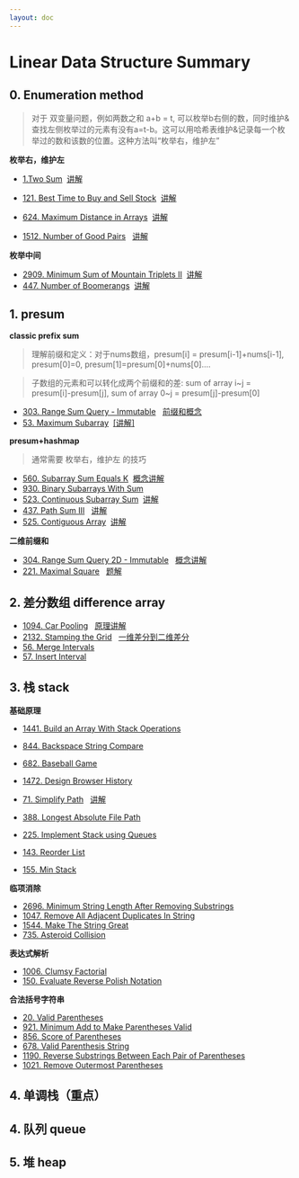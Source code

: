 ```yaml
---
layout: doc
---
```

# Linear Data Structure Summary

## 0. Enumeration method
>对于 双变量问题，例如两数之和 a+b = t, 可以枚举b右侧的数，同时维护&查找左侧枚举过的元素有没有a=t-b。这可以用哈希表维护&记录每一个枚举过的数和该数的位置。这种方法叫“枚举右，维护左”

**枚举右，维护左**

- [1.Two Sum](https://leetcode.com/problems/two-sum/description/)
&nbsp;[讲解](https://leetcode.cn/problems/two-sum/solutions/2326193/dong-hua-cong-liang-shu-zhi-he-zhong-wo-0yvmj)

- [121. Best Time to Buy and Sell Stock](https://leetcode.com/problems/best-time-to-buy-and-sell-stock/description/) 
 &nbsp;[讲解](https://leetcode.cn/problems/best-time-to-buy-and-sell-stock/solutions/2464650/mei-ju-mai-chu-jie-ge-wei-hu-mai-ru-de-z-02ud)

- [624. Maximum Distance in Arrays](https://leetcode.com/problems/maximum-distance-in-arrays/description/) 
 &nbsp;[讲解](https://leetcode.cn/problems/maximum-distance-in-arrays/solutions/3067679/mei-ju-you-wei-hu-zuo-pythonjavaccgojsru-wtgb)

- [1512. Number of Good Pairs](https://leetcode.com/problems/number-of-good-pairs/description/)
&nbsp; [讲解](https://leetcode.cn/problems/number-of-good-pairs/solutions/2974653/mei-ju-you-wei-hu-zuo-pythonjavaccgojsru-7u5v)

**枚举中间**
- [2909. Minimum Sum of Mountain Triplets II](https://leetcode.com/problems/minimum-sum-of-mountain-triplets-ii/description/)
&nbsp;[讲解](https://leetcode.cn/problems/minimum-sum-of-mountain-triplets-ii/solutions/2493548/mei-ju-numsj-qian-hou-zhui-fen-jie-pytho-tskf)
- [447. Number of Boomerangs](https://leetcode.com/problems/number-of-boomerangs/description/)
&nbsp;[讲解](https://leetcode.cn/problems/number-of-boomerangs/solutions/2595488/jian-ji-xie-fa-fu-xiang-si-ti-mu-pythonj-39p8)

## 1. presum
**classic prefix sum**
>理解前缀和定义：对于nums数组，presum[i] = presum[i-1]+nums[i-1], presum[0]=0, presum[1]=presum[0]+nums[0]....

> 子数组的元素和可以转化成两个前缀和的差: sum of array i~j = presum[i]-presum[j],  sum of array 0~j = presum[j]-presum[0] 

- [303. Range Sum Query - Immutable](https://leetcode.com/problems/range-sum-query-immutable/description/)
&nbsp; [前缀和概念](https://leetcode.cn/problems/range-sum-query-immutable/solutions/2693498/qian-zhui-he-ji-qi-kuo-zhan-fu-ti-dan-py-vaar)
- [53. Maximum Subarray](https://leetcode.com/problems/maximum-subarray/description/)
&nbsp;[[讲解]](https://leetcode.cn/problems/maximum-subarray/solutions/2533977/qian-zhui-he-zuo-fa-ben-zhi-shi-mai-mai-abu71)

**presum+hashmap**
>通常需要 枚举右，维护左 的技巧
- [560. Subarray Sum Equals K](https://leetcode.com/problems/subarray-sum-equals-k/description/)
&nbsp;[概念讲解](https://leetcode.cn/problems/subarray-sum-equals-k/solutions/2781031/qian-zhui-he-ha-xi-biao-cong-liang-ci-bi-4mwr/)
- [930. Binary Subarrays With Sum](https://leetcode.com/problems/binary-subarrays-with-sum/description/)
- [523. Continuous Subarray Sum](https://leetcode.com/problems/continuous-subarray-sum/description/)
&nbsp;[讲解](https://leetcode.cn/problems/continuous-subarray-sum/solutions/3600092/ling-shen-ke-hou-qian-zhui-he-ha-xi-by-z-u8v9)
- [437. Path Sum III](https://leetcode.com/problems/path-sum-iii/description/)
&nbsp; [讲解](https://leetcode.cn/problems/path-sum-iii/solutions/2784856/zuo-fa-he-560-ti-shi-yi-yang-de-pythonja-fmzo)
- [525. Contiguous Array](https://leetcode.com/problems/contiguous-array/description/)
&nbsp;[讲解](https://leetcode.cn/problems/contiguous-array/solutions/3146886/ling-shen-ti-dan-shi-yao-qiu-jie-he-wei-45hva)

**二维前缀和**
- [304. Range Sum Query 2D - Immutable](https://leetcode.com/problems/range-sum-qguery-2d-immutable/description/)
&nbsp; [概念讲解](https://leetcode.cn/problems/range-sum-query-2d-immutable/solutions/2667331/tu-jie-yi-zhang-tu-miao-dong-er-wei-qian-84qp)
- [221. Maximal Square](https://leetcode.com/problems/maximal-square/description/)
&nbsp; [题解](https://leetcode.cn/problems/maximal-square/solutions/3043980/ling-shen-ti-dan-chang-yong-shu-ju-jie-g-47bn)

## 2. 差分数组 difference array

- [1094. Car Pooling](https://leetcode.com/problems/car-pooling/description/)
&nbsp; [原理讲解](https://leetcode.cn/problems/car-pooling/solutions/2550264/suan-fa-xiao-ke-tang-chai-fen-shu-zu-fu-9d4ra/)
- [2132. Stamping the Grid](https://leetcode.com/problems/stamping-the-grid/description/)
&nbsp; [一维差分到二维差分](https://leetcode.cn/problems/stamping-the-grid/solutions/1199642/wu-nao-zuo-fa-er-wei-qian-zhui-he-er-wei-zwiu)
- [56. Merge Intervals](https://leetcode.com/problems/merge-intervals/description/)
- [57. Insert Interval](https://leetcode.com/problems/insert-interval/)

## 3. 栈 stack
**基础原理**
- [1441. Build an Array With Stack Operations](https://leetcode.com/problems/build-an-array-with-stack-operations/description/)
- [844. Backspace String Compare](https://leetcode.com/problems/backspace-string-compare/description/)
- [682. Baseball Game](https://leetcode.com/problems/baseball-game/description/)
- [1472. Design Browser History](https://leetcode.com/problems/design-browser-history/description/)
- [71. Simplify Path](https://leetcode.com/problems/simplify-path/description/)
&nbsp; [讲解](https://leetcode.cn/problems/simplify-path/solutions/3042801/zhan-mo-ni-pythonjavacgojsrust-by-endles-y4bc)
- [388. Longest Absolute File Path](https://leetcode.com/problems/valid-parentheses/description/)
- [225. Implement Stack using Queues](https://leetcode.com/problems/implement-stack-using-queues/description/)
- [143. Reorder List](https://leetcode.com/problems/reorder-list/description/)

- [155. Min Stack](https://leetcode.com/problems/min-stack/)

**临项消除**
- [2696. Minimum String Length After Removing Substrings](https://leetcode.com/problems/minimum-string-length-after-removing-substrings/description/)
- [1047. Remove All Adjacent Duplicates In String](https://leetcode.com/problems/remove-all-adjacent-duplicates-in-string/description/)
- [1544. Make The String Great](https://leetcode.com/problems/make-the-string-great/description/)
- [735. Asteroid Collision](https://leetcode.com/problems/asteroid-collision/)

**表达式解析**
- [1006. Clumsy Factorial](https://leetcode.com/problems/clumsy-factorial/description/)
- [150. Evaluate Reverse Polish Notation](https://leetcode.com/problems/evaluate-reverse-polish-notation/description/)

**合法括号字符串**
- [20. Valid Parentheses](https://leetcode.com/problems/valid-parentheses/description/)
- [921. Minimum Add to Make Parentheses Valid](https://leetcode.com/problems/minimum-add-to-make-parentheses-valid/description/)
- [856. Score of Parentheses](https://leetcode.com/problems/score-of-parentheses/description/)
- [678. Valid Parenthesis String](https://leetcode.com/problems/valid-parenthesis-string/description/)
- [1190. Reverse Substrings Between Each Pair of Parentheses](https://leetcode.com/problems/reverse-substrings-between-each-pair-of-parentheses/description/)
- [1021. Remove Outermost Parentheses](https://leetcode.com/problems/remove-outermost-parentheses/description/)

## 4. 单调栈（重点）

## 4. 队列 queue
## 5. 堆 heap